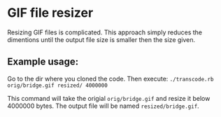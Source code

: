 # GIF file resizer
Resizing GIF files is complicated. This approach simply reduces the dimentions until the output file size is smaller then the size given.

## Example usage:
Go to the dir where you cloned the code.  Then execute:
```./transcode.rb orig/bridge.gif resized/ 4000000```

This command will take the origial ```orig/bridge.gif``` and resize it below 4000000 bytes.  The output file will be named ```resized/bridge.gif```. 
